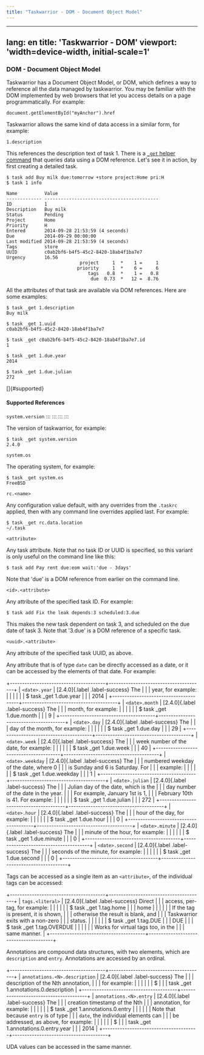 ```yaml
---
title: "Taskwarrior - DOM - Document Object Model"
---
```


---
lang: en
title: 'Taskwarrior - DOM'
viewport: 'width=device-width, initial-scale=1'
---

### DOM - Document Object Model

Taskwarrior has a Document Object Model, or DOM, which defines a way to
reference all the data managed by taskwarrior. You may be familiar with the DOM
implemented by web browsers that let you access details on a page
programmatically. For example:

    document.getElementById("myAnchor").href

Taskwarrior allows the same kind of data access in a similar form, for example:

    1.description

This references the description text of task 1. There is a [`_get` helper
command](/docs/commands/_get.html) that queries data using a DOM reference.
Let\'s see it in action, by first creating a detailed task.

    $ task add Buy milk due:tomorrow +store project:Home pri:H
    $ task 1 info

    Name          Value
    ------------- ------------------------------------------
    ID            1
    Description   Buy milk
    Status        Pending
    Project       Home
    Priority      H
    Entered       2014-09-28 21:53:59 (4 seconds)
    Due           2014-09-29 00:00:00
    Last modified 2014-09-28 21:53:59 (4 seconds)
    Tags          store
    UUID          c0ab2bf6-b4f5-45c2-8420-18ab4f1ba7e7
    Urgency       16.56
                               project     1  *    1 =     1
                              priority     1  *    6 =     6
                                  tags   0.8  *    1 =   0.8
                                   due  0.73  *   12 =  8.76

All the attributes of that task are available via DOM references. Here are some
examples:

    $ task _get 1.description
    Buy milk

    $ task _get 1.uuid
    c0ab2bf6-b4f5-45c2-8420-18ab4f1ba7e7

    $ task _get c0ab2bf6-b4f5-45c2-8420-18ab4f1ba7e7.id
    1

    $ task _get 1.due.year
    2014

    $ task _get 1.due.julian
    272

[]{#supported}

#### Supported References

`system.version`
:::
:::
:::
:::

The version of taskwarrior, for example:

    $ task _get system.version
    2.4.0

`system.os`

The operating system, for example:

    $ task _get system.os
    FreeBSD

`rc.<name>`

Any configuration value default, with any overrides from the `.taskrc` applied,
then with any command line overrides applied last. For example:

    $ task _get rc.data.location
    ~/.task

`<attribute>`

Any task attribute. Note that no task ID or UUID is specified, so this variant
is only useful on the command line like this:

    $ task add Pay rent due:eom wait:'due - 3days'

Note that \'due\' is a DOM reference from earlier on the command line.

`<id>.<attribute>`

Any attribute of the specified task ID. For example:

    $ task add Fix the leak depends:3 scheduled:3.due

This makes the new task dependent on task 3, and scheduled on the due date of
task 3. Note that \'3.due\' is a DOM reference of a specific task.

`<uuid>.<attribute>`

Any attribute of the specified task UUID, as above.

Any attribute that is of type `date` can be directly accessed as a date, or it
can be accessed by the elements of that date. For example:

+---------------------------------------+---------------------------------------+
| `<date>.year`                         | [2.4.0]{.label .label-success} The    |
|                                       | year, for example:                    |
|                                       |                                       |
|                                       |     $ task _get 1.due.year            |
|                                       |     2014                              |
+---------------------------------------+---------------------------------------+
| `<date>.month`                        | [2.4.0]{.label .label-success} The    |
|                                       | month, for example:                   |
|                                       |                                       |
|                                       |     $ task _get 1.due.month           |
|                                       |     9                                 |
+---------------------------------------+---------------------------------------+
| `<date>.day`                          | [2.4.0]{.label .label-success} The    |
|                                       | day of the month, for example:        |
|                                       |                                       |
|                                       |     $ task _get 1.due.day             |
|                                       |     29                                |
+---------------------------------------+---------------------------------------+
| `<date>.week`                         | [2.4.0]{.label .label-success} The    |
|                                       | week number of the date, for example: |
|                                       |                                       |
|                                       |     $ task _get 1.due.week            |
|                                       |     40                                |
+---------------------------------------+---------------------------------------+
| `<date>.weekday`                      | [2.4.0]{.label .label-success} The    |
|                                       | numbered weekday of the date, where 0 |
|                                       | is Sunday and 6 is Saturday. For      |
|                                       | example:                              |
|                                       |                                       |
|                                       |     $ task _get 1.due.weekday         |
|                                       |     1                                 |
+---------------------------------------+---------------------------------------+
| `<date>.julian`                       | [2.4.0]{.label .label-success} The    |
|                                       | Julian day of the date, which is the  |
|                                       | day number of the date in the year.   |
|                                       | For example, January 1st is 1,        |
|                                       | February 10th is 41. For example:     |
|                                       |                                       |
|                                       |     $ task _get 1.due.julian          |
|                                       |     272                               |
+---------------------------------------+---------------------------------------+
| `<date>.hour`                         | [2.4.0]{.label .label-success} The    |
|                                       | hour of the day, for example:         |
|                                       |                                       |
|                                       |     $ task _get 1.due.hour            |
|                                       |     0                                 |
+---------------------------------------+---------------------------------------+
| `<date>.minute`                       | [2.4.0]{.label .label-success} The    |
|                                       | minute of the hour, for example:      |
|                                       |                                       |
|                                       |     $ task _get 1.due.minute          |
|                                       |     0                                 |
+---------------------------------------+---------------------------------------+
| `<date>.second`                       | [2.4.0]{.label .label-success} The    |
|                                       | seconds of the minute, for example:   |
|                                       |                                       |
|                                       |     $ task _get 1.due.second          |
|                                       |     0                                 |
+---------------------------------------+---------------------------------------+

Tags can be accessed as a single item as an `<attribute>`, of the individual
tags can be accessed:

+---------------------------------------+---------------------------------------+
| `tags.<literal>`                      | [2.4.0]{.label .label-success} Direct |
|                                       | access, per-tag, for example:         |
|                                       |                                       |
|                                       |     $ task _get 1.tag.home            |
|                                       |     home                              |
|                                       |                                       |
|                                       | If the tag is present, it is shown,   |
|                                       | otherwise the result is blank, and    |
|                                       | Taskwarrior exits with a non-zero     |
|                                       | status.                               |
|                                       |                                       |
|                                       |     $ task _get 1.tag.DUE             |
|                                       |     DUE                               |
|                                       |     $ task _get 1.tag.OVERDUE         |
|                                       |                                       |
|                                       | Workѕ for virtual tags too, in the    |
|                                       | same manner.                          |
+---------------------------------------+---------------------------------------+

Annotations are compound data structures, with two elements, which are
`description` and `entry`. Annotations are accessed by an ordinal.

+---------------------------------------+---------------------------------------+
| `annotations.<N>.description`         | [2.4.0]{.label .label-success} The    |
|                                       | description of the Nth annotation,    |
|                                       | for example:                          |
|                                       |                                       |
|                                       |     $                                 |
|                                       | task _get 1.annotations.0.description |
+---------------------------------------+---------------------------------------+
| `annotations.<N>.entry`               | [2.4.0]{.label .label-success} The    |
|                                       | creation timestamp of the Nth         |
|                                       | annotation, for example:              |
|                                       |                                       |
|                                       |     $ task _get 1.annotations.0.entry |
|                                       |                                       |
|                                       | Note that because `entry` is of type  |
|                                       | `date`, the individual elements can   |
|                                       | be addressed, as above, for example:  |
|                                       |                                       |
|                                       |     $                                 |
|                                       |  task _get 1.annotations.0.entry.year |
|                                       |     2014                              |
+---------------------------------------+---------------------------------------+

UDA values can be accessed in the same manner.
